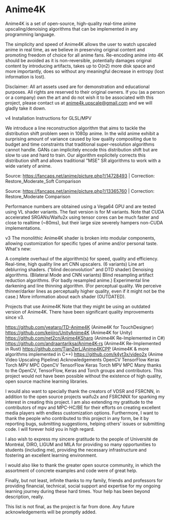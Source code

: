 # Anime4K
Anime4K is a set of open-source, high-quality real-time anime upscaling/denoising algorithms that can be implemented in any programming language.

The simplicity and speed of Anime4K allows the user to watch upscaled anime in real time, as we believe in preserving original content and promoting freedom of choice for all anime fans. Re-encoding anime into 4K should be avoided as it is non-reversible, potentially damages original content by introducing artifacts, takes up to O(n2) more disk space and more importantly, does so without any meaningful decrease in entropy (lost information is lost).

Disclaimer: All art assets used are for demonstration and educational purposes. All rights are reserved to their original owners. If you (as a person or a company) own the art and do not wish it to be associated with this project, please contact us at anime4k.upscale@gmail.com and we will gladly take it down.

v4
Installation Instructions for GLSL/MPV

We introduce a line reconstruction algorithm that aims to tackle the distribution shift problem seen in 1080p anime. In the wild anime exhibit a surprising amount of variance caused by low quality compositing due to budget and time constraints that traditional super-resolution algorithms cannot handle. GANs can implicitely encode this distribution shift but are slow to use and hard to train. Our algorithm explicitely corrects this distribution shift and allows traditional "MSE" SR algorithms to work with a wide variety of anime.

Source: https://fancaps.net/anime/picture.php?/14728493 | Correction: Restore_Moderate_Soft
Comparison

Source: https://fancaps.net/anime/picture.php?/13365760 | Correction: Restore_Moderate
Comparison

Performance numbers are obtained using a Vega64 GPU and are tested using VL shader variants. The fast version is for M variants.
Note that CUDA accelerated SRGANs/Waifu2x using tensor cores can be much faster and close to realtime (~80ms), but their large size severely hampers non-CUDA implementations.

v3
The monolithic Anime4K shader is broken into modular components, allowing customization for specific types of anime and/or personal taste. What's new:

A complete overhaul of the algorithm(s) for speed, quality and efficiency.
Real-time, high quality line art CNN upscalers. (6 variants)
Line art deblurring shaders. ("blind deconvolution" and DTD shader)
Denoising algorithms. (Bilateral Mode and CNN variants)
Blind resampling artifact reduction algorithms. (For badly resampled anime.)
Experimental line darkening and line thinning algorithm. (For perceptual quality. We perceive thinner/darker lines as perceptually higher quality, even if it might not be the case.)
More information about each shader (OUTDATED).

Projects that use Anime4K
Note that they might be using an outdated version of Anime4K. There have been significant quality improvements since v3.

https://github.com/yeataro/TD-Anime4K (Anime4K for TouchDesigner)
https://github.com/keijiro/UnityAnime4K (Anime4K for Unity)
https://github.com/net2cn/Anime4KSharp (Anime4K Re-Implemented in C#)
https://github.com/andraantariksa/Anime4K-rs (Anime4K Re-Implemented in Rust)
https://github.com/TianZerL/Anime4KCPP (Anime4K & more algorithms implemented in C++)
https://github.com/k4yt3x/video2x (Anime Video Upscaling Pipeline)
Acknowledgements
OpenCV	TensorFlow	Keras	Torch	MPV	MPC
OpenCV	TensorFlow	Keras	Torch	MPV	MPC
Many thanks to the OpenCV, TensorFlow, Keras and Torch groups and contributors. This project would not have been possible without the existence of high quality, open source machine learning libraries.

I would also want to specially thank the creators of VDSR and FSRCNN, in addition to the open source projects waifu2x and FSRCNNX for sparking my interest in creating this project. I am also extending my gratitude to the contributors of mpv and MPC-HC/BE for their efforts on creating excellent media players with endless customization options.
Furthermore, I want to thank the people who contributed to this project in any form, be it by reporting bugs, submitting suggestions, helping others' issues or submitting code. I will forever hold you in high regard.

I also wish to express my sincere gratitude to the people of Université de Montréal, DIRO, LIGUM and MILA for providing so many opportunities to students (including me), providing the necessary infrastructure and fostering an excellent learning environment.

I would also like to thank the greater open source community, in which the assortment of concrete examples and code were of great help.

Finally, but not least, infinite thanks to my family, friends and professors for providing financial, technical, social support and expertise for my ongoing learning journey during these hard times. Your help has been beyond description, really.

This list is not final, as the project is far from done. Any future acknowledgements will be promptly added.

